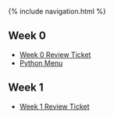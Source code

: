 {% include navigation.html %}

## Week 0
- [Week 0 Review Ticket](https://github.com/KhushiB24/khushi12.github.io/issues/1#issue-1170595656)
- [Python Menu](https://replit.com/@KhushiBagri/Python-Menu#main.py)

## Week 1
- [Week 1 Review Ticket](https://github.com/KhushiB24/khushi12.github.io/issues/2#issue-1175832993)
